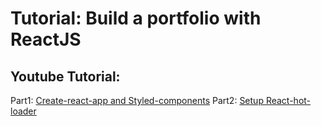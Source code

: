 # Tutorial: Build a portfolio with ReactJS

## Youtube Tutorial:
Part1: [Create-react-app and Styled-components](https://youtu.be/QR40RON4S-4)
Part2: [Setup React-hot-loader](https://www.youtube.com/watch?v=hc0pwKgOeE0)
